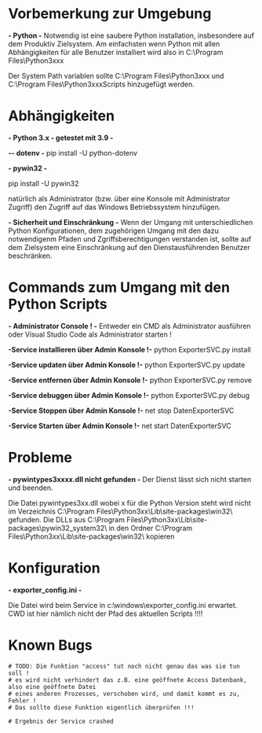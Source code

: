 # Vorbemerkung zur Umgebung
**- Python -**
Notwendig ist eine saubere Python installation, insbesondere auf dem Produktiv Zielsystem.
Am einfachsten wenn Python mit allen Abhängigkeiten für alle Benutzer installiert wird 
also in C:\Program Files\Python3xxx

Der System Path variablen sollte C:\Program Files\Python3xxx 
und C:\Program Files\Python3xxxScripts hinzugefügt werden.

# Abhängigkeiten

**- Python 3.x - getestet mit 3.9 -**

**-- dotenv -**
pip install -U python-dotenv

**- pywin32 -**

pip install -U pywin32

natürlich als Administrator (bzw. über eine Konsole mit Administrator Zugriff) 
den Zugriff auf das Windows Betriebssystem hinzufügen. 

**- Sicherheit und Einschränkung -**
Wenn der Umgang mit unterschiedlichen Python Konfigurationen, dem zugehörigen Umgang mit
den dazu notwendigenm Pfaden und Zgriffsberechtigungen verstanden ist, sollte auf dem 
Zielsystem eine Einschränkung auf den Dienstausführenden Benutzer beschränken.  

# Commands zum Umgang mit den Python Scripts 

**- Administrator Console ! -**
Entweder ein CMD als Administrator ausführen 
oder Visual Studio Code als Administrator starten !

**-Service installieren über Admin Konsole !-**
python ExporterSVC.py install

**-Service updaten über Admin Konsole !-**
python ExporterSVC.py update

**-Service entfernen über Admin Konsole !-**
python ExporterSVC.py remove

**-Service debuggen über Admin Konsole !-**
python ExporterSVC.py debug

**-Service Stoppen über Admin Konsole !-**
net stop DatenExporterSVC

**-Service Starten über Admin Konsole !-**
net start DatenExporterSVC

# Probleme

**- pywintypes3xxxx.dll nicht gefunden -**
Der Dienst lässt sich nicht starten und beenden. 

Die Datei pywintypes3xx.dll wobei x für die Python Version steht wird nicht im Verzeichnis
 C:\Program Files\Python3xx\Lib\site-packages\win32\ 
 gefunden. Die DLLs aus C:\Program Files\Python3xx\Lib\site-packages\pywin32_system32\ in den Ordner
  C:\Program Files\Python3xx\Lib\site-packages\win32\  kopieren


# Konfiguration

**- exporter_config.ini -**

Die Datei wird beim Service in c:\windows\exporter_config.ini erwartet. 
CWD ist hier nämlich nicht der Pfad des aktuellen Scripts !!!!

# Known Bugs
    # TODO: Die Funktion "access" tut noch nicht genau das was sie tun soll !
    # es wird nicht verhindert das z.B. eine geöffnete Access Datenbank, also eine geöffnete Datei
    # eines anderen Prozesses, verschoben wird, und damit kommt es zu, Fehler !
    # Das sollte diese Funktion eigentlich überprüfen !!!

    # Ergebnis der Service crashed
